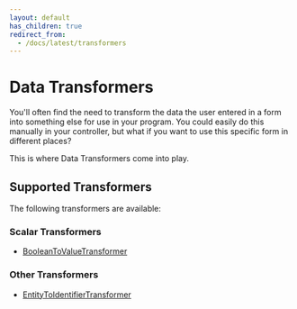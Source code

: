 ```yaml
---
layout: default
has_children: true
redirect_from:
  - /docs/latest/transformers
---
```


# Data Transformers

You'll often find the need to transform the data the user entered in a form into something else for use in
your program. You could easily do this manually in your controller, but what if you want to use this
specific form in different places?

This is where Data Transformers come into play.

## Supported Transformers

The following transformers are available:

### Scalar Transformers

* [BooleanToValueTransformer](transformers/boolean-to-value-transformer.html)

### Other Transformers

* [EntityToIdentifierTransformer](transformers/entity-to-identifier-transformer.html)
